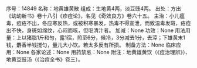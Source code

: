 序号：14849
名称：地黄雄黄散
组成：生地黄4两，淡豆豉4两。
出处：方出《幼幼新书》卷十八引《疹痘论》，名见《奇效良方》卷六十五。
主治：小儿瘟毒，痘疮不出，冬应寒反热，或被积寒暴发，热毒不得宣泄，而致温毒发斑，疮痘出不快，身斑如绵纹，心闷而咳，但呕清汁者。
加减：None
功效：None
用法用量：上以猪脂1斤和匀，露1宿，煎至6分，候冷，3分减去1分，去滓；下雄黄末1钱，麝香半钱搅匀，量儿大小饮。若太多反有所损。
制备方法：None
临床应用：None
各家论述：None
用药禁忌：None
附注：地黄雄黄饮（《痘治理辨》）、地黄豆豉汤（《治痘全书》卷三）。
